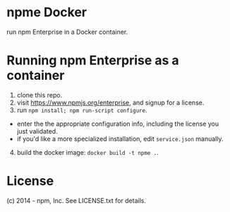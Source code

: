 # npme Docker

run npm Enterprise in a Docker container.

# Running npm Enterprise as a container

1. clone this repo.
2. visit https://www.npmjs.org/enterprise, and signup for a license.
3. run `npm install; npm run-script configure`.
  * enter the the appropriate configuration info, including the license you just validated.
  * if you'd like a more specialized installation, edit `service.json` manually.
4. build the docker image: `docker build -t npme .`.

# License

(c) 2014 - npm, Inc. See LICENSE.txt for details.
